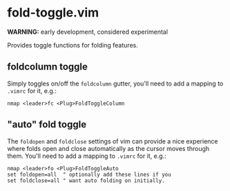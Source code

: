 # fold-toggle.vim

__WARNING:__ early development, considered experimental

Provides toggle functions for folding features.

## foldcolumn toggle

Simply toggles on/off the `foldcolumn` gutter, you'll need to add a
mapping to `.vimrc` for it, e.g.:

```
nmap <leader>fc <Plug>FoldToggleColumn
```

## "auto" fold toggle

The `foldopen` and `foldclose` settings of vim can provide a nice
experience where folds open and close automatically as the cursor
moves through them.  You'll need to add a mapping to `.vimrc` for it,
e.g.:

```
nmap <leader>fo <Plug>FoldToggleAuto
set foldopen=all  " optionally add these lines if you
set foldclose=all " want auto folding on initially.
```
